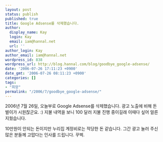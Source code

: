 ```yaml
---
layout: post
status: publish
published: true
title: Google Adsense를 삭제했습니다.
author:
  display_name: Kay
  login: Kay
  email: iam@hannal.net
  url: ''
author_login: Kay
author_email: iam@hannal.net
wordpress_id: 838
wordpress_url: http://blog.hannal.com/blog/goodbye_google-adsense/
date: '2006-07-26 17:11:23 +0900'
date_gmt: '2006-07-26 08:11:23 +0900'
categories: []
tags:
- "희망"
permalink: "/2006/7/goodbye_google-adsense/"
---
```

<p>2006년 7월 26일, 오늘부로 Google Adsense를 삭제했습니다. 광고 노출에 비해 돈 벌이가 시원찮군요. :) 지불 내역을 보니 100 달러 지불 진행 중이길래 이때다 싶어 얼른 지웠습니다.</p>
<p>10만원이 안되는 돈이지만 누리집 계정비로는 적당한 돈 같습니다. 그간 광고 눌러 주신 많은 분들께 고맙다는 인사를 드립니다. 꾸벅.</p>
